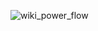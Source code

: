 ![wiki_power_flow](https://github.com/user-attachments/assets/d699a1b1-9370-419f-bf4a-6245ea56b65a)
